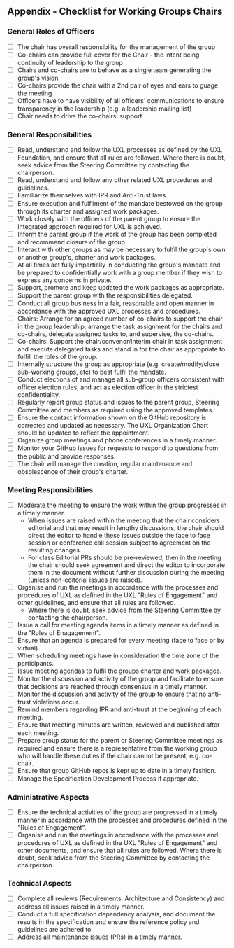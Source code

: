 ## Appendix - Checklist for Working Groups Chairs

### General Roles of Officers

- [ ] The chair has overall responsibility for the management of the group
- [ ] Co-chairs can provide full cover for the Chair - the intent being continuity of leadership to the group
- [ ] Chairs and co-chairs are to behave as a single team generating the group's vision
- [ ] Co-chairs provide the chair with a 2nd pair of eyes and ears to guage the meeting
- [ ] Officers have to have visibility of all officers' communications to ensure transparency in the leadership 
(e.g. a leadership mailing list)
- [ ] Chair needs to drive the co-chairs' support

### General Responsibilities

- [ ] Read, understand and follow the UXL processes as defined by the UXL Foundation, and ensure that all rules are 
followed. Where there is doubt, seek advice from the Steering Committee by contacting the chairperson.
- [ ] Read, understand and follow any other related UXL procedures and guidelines.
- [ ] Familiarize themselves with IPR and Anti-Trust laws.
- [ ] Ensure execution and fulfilment of the mandate bestowed on the group through its charter and assigned work packages.
- [ ] Work closely with the officers of the parent group to ensure the integrated approach required for UXL is achieved. 
- [ ] Inform the parent group if the work of the group has been completed and recommend closure of the group.
- [ ] Interact with other groups as may be necessary to fulfil the group's own or another group's, charter and work packages.
- [ ] At all times act fully impartially in conducting the group's mandate and be prepared to confidentially work with a group member if they wish to express any concerns in private.
- [ ] Support, promote and keep updated the work packages as appropriate.
- [ ] Support the parent group with the responsibilities delegated. 
- [ ] Conduct all group business in a fair, reasonable and open manner in accordance with the approved UXL processes and procedures. 
- [ ] Chairs: Arrange for an agreed number of co-chairs to support the chair in the group leadership; arrange the task assignment for the chairs and co-chairs, delegate assigned tasks to, and supervise, the co-chairs. 
- [ ] Co-chairs: Support the chair/convenor/interim chair in task assignment and execute delegated tasks and stand in for the chair as appropriate to fulfill the roles of the group. 
- [ ] Internally structure the group as appropriate (e.g. create/modify/close sub-working groups, etc) to best fulfil the mandate. 
- [ ] Conduct elections of and manage all sub-group officers consistent with officer election rules, and act as election officer in the strictest confidentiality. 
- [ ] Regularly report group status and issues to the parent group, Steering Committee and members as required using the approved templates.
- [ ] Ensure the contact information shown on the GitHub repository is corrected and updated as necessary. The UXL Organization Chart should be updated to reflect the appointment.  
- [ ] Organize group meetings and phone conferences in a timely manner.
- [ ] Monitor your GitHub issues for requests to respond to questions from the public and provide responses.
- [ ] The chair will manage the creation, regular maintenance and obsolescence of their group's charter.

### Meeting Responsibilities

- [ ] Moderate the meeting to ensure the work within the group progresses in a timely manner. 
   * When issues are raised within the meeting that the chair considers editorial and that may result in lengthy discussions, the chair should direct the editor to handle these issues outside the face to face session or conference call session subject to agreement on the resulting changes. 
   * For class Editorial PRs should be pre-reviewed, then in the meeting the chair should seek agreement and direct the editor to incorporate them in the document without further discussion during the meeting (unless non-editorial issues are raised).
- [ ] Organise and run the meetings in accordance with the processes and procedures of UXL as defined in the UXL "Rules of Engagement" and other guidelines, and ensure that all rules are followed. 
   * Where there is doubt, seek advice from the Steering Committee by contacting the chairperson.
- [ ] Issue a call for meeting agenda items in a timely manner as defined in the "Rules of Enagagement".
- [ ] Ensure that an agenda is prepared for every meeting (face to face or by virtual).
- [ ] When scheduling meetings have in consideration the time zone of the participants.
- [ ] Issue meeting agendas to fulfil the groups charter and work packages.
- [ ] Monitor the discussion and activity of the group and facilitate to ensure that decisions are reached through consensus in a timely manner.
- [ ] Monitor the discussion and activity of the group to ensure that no anti-trust violations occur.
- [ ] Remind members regarding IPR and anti-trust at the beginning of each meeting.
- [ ] Ensure that meeting minutes are written, reviewed and published after each meeting.
- [ ] Prepare group status for the parent or Steering Committee meetings as required and ensure there is a representative from the working group who will handle these duties if the chair cannot be present, e.g. co-chair.
- [ ] Ensure that group GitHub repos is kept up to date in a timely fashion.
- [ ] Manage the Specification Development Process if appropriate.

### Administrative Aspects

- [ ] Ensure the technical activities of the group are progressed in a timely manner in accordance with the processes and procedures defined in the "Rules of Engagement".
- [ ] Organise and run the meetings in accordance with the processes and procedures of UXL as defined in the UXL "Rules of Engagement" and other documents, and ensure that all rules are followed. Where there is doubt, seek advice from the Steering Committee by contacting the chairperson.

### Technical Aspects

- [ ] Complete all reviews (Requirements, Architecture and Consistency) and address all issues raised in a timely manner.
- [ ] Conduct a full specification dependency analysis, and document the results in the specification and ensure the reference policy and guidelines are adhered to.
- [ ] Address all maintenance issues (PRs) in a timely manner.
